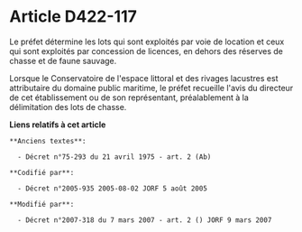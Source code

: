 # Article D422-117

Le préfet détermine les lots qui sont exploités par voie de location et ceux qui sont exploités par concession de licences,
en dehors des réserves de chasse et de faune sauvage.

Lorsque le Conservatoire de l'espace littoral et des rivages lacustres est attributaire du domaine public maritime, le préfet
recueille l'avis du directeur de cet établissement ou de son représentant, préalablement à la délimitation des lots de
chasse.

**Liens relatifs à cet article**

	**Anciens textes**:

	  - Décret n°75-293 du 21 avril 1975 - art. 2 (Ab)

	**Codifié par**:

	  - Décret n°2005-935 2005-08-02 JORF 5 août 2005

	**Modifié par**:

	  - Décret n°2007-318 du 7 mars 2007 - art. 2 () JORF 9 mars 2007
